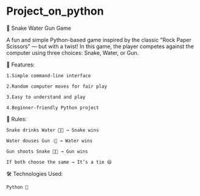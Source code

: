 # Project_on_python
🐍 Snake Water Gun Game

A fun and simple Python-based game inspired by the classic "Rock Paper Scissors" — but with a twist!
In this game, the player competes against the computer using three choices: Snake, Water, or Gun.

🚀 Features:

    1.Simple command-line interface

    2.Random computer moves for fair play

    3.Easy to understand and play

    4.Beginner-friendly Python project

🧠 Rules:

    Snake drinks Water 🐍💧 → Snake wins

    Water douses Gun 💧🔫 → Water wins

    Gun shoots Snake 🔫🐍 → Gun wins

    If both choose the same → It’s a tie 😄

🛠️ Technologies Used:

    Python 🐍
